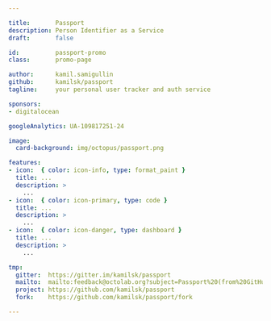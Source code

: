 ```yaml
---

title:       Passport
description: Person Identifier as a Service
draft:       false

id:          passport-promo
class:       promo-page

author:      kamil.samigullin
github:      kamilsk/passport
tagline:     your personal user tracker and auth service

sponsors:
- digitalocean

googleAnalytics: UA-109817251-24

image:
  card-background: img/octopus/passport.png

features:
- icon:  { color: icon-info, type: format_paint }
  title: ...
  description: >
    ...
- icon:  { color: icon-primary, type: code }
  title: ...
  description: >
    ...
- icon:  { color: icon-danger, type: dashboard }
  title: ...
  description: >
    ...

tmp:
  gitter:  https://gitter.im/kamilsk/passport
  mailto:  mailto:feedback@octolab.org?subject=Passport%20(from%20GitHub%20page)
  project: https://github.com/kamilsk/passport
  fork:    https://github.com/kamilsk/passport/fork

---
```

